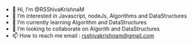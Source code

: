 - 👋 Hi, I’m @RSShivaKrishnaM
- 👀 I’m interested in Javascript, nodeJs, Algorithms and DataStructures
- 🌱 I’m currently learning Algorithm and DataStructures
- 💞️ I’m looking to collaborate on Algorith and DataStructures
- 📫 How to reach me email : rsshivakrishnam@gmail.com

<!---
RSShivaKrishnaM/RSShivaKrishnaM is a ✨ special ✨ repository because its `README.md` (this file) appears on your GitHub profile.
You can click the Preview link to take a look at your changes.
--->
